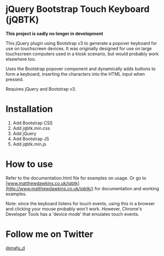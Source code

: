 # jQuery Bootstrap Touch Keyboard (jQBTK)

**This project is sadly no longer in development**

This jQuery plugin using Bootstrap v3 to generate a popover keyboard for use on touchscreen devices. It was originally designed for use on large touchscreen computers used in a kiosk scenario, but would probably work elsewhere too.

Uses the Bootstrap popover component and dynamically adds buttons to form a keyboard, inserting the characters into the HTML input when pressed.

Requires jQuery and Bootstrap v3.

# Installation

1. Add Bootstrap CSS
2. Add jqbtk.min.css
3. Add jQuery
4. Add Bootstrap JS
5. Add jqbtk.min.js

# How to use

Refer to the documentation.html file for examples on usage. Or go to [www.matthewdawkins.co.uk/jqbtk](http://www.matthewdawkins.co.uk/jqbtk/) for documentation and working examples.

Note: since the keyboard listens for touch events, using this in a browser and clicking your mouse probably won't work. However, Chrome's Developer Tools has a 'device mode' that emulates touch events.

# Follow me on Twitter

[@mafu_d](https://twitter.com/mafu_d)
